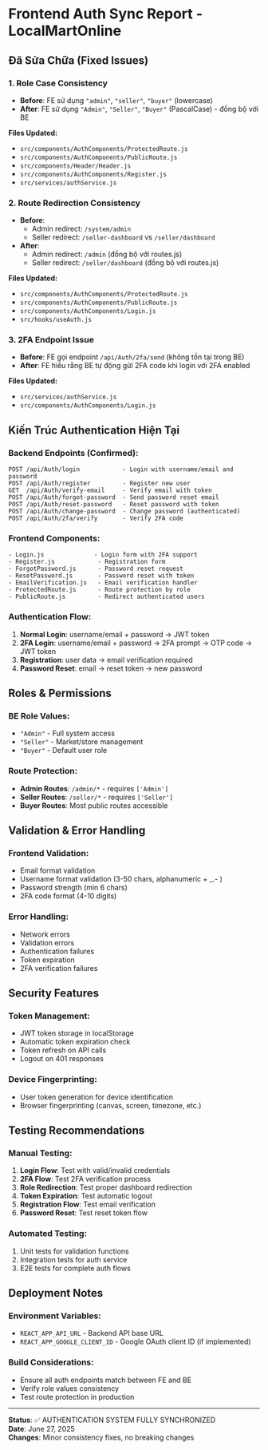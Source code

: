 # Frontend Auth Sync Report - LocalMartOnline

## Đã Sửa Chữa (Fixed Issues)

### 1. **Role Case Consistency**
- **Before**: FE sử dụng `"admin"`, `"seller"`, `"buyer"` (lowercase)
- **After**: FE sử dụng `"Admin"`, `"Seller"`, `"Buyer"` (PascalCase) - đồng bộ với BE

**Files Updated:**
- `src/components/AuthComponents/ProtectedRoute.js`
- `src/components/AuthComponents/PublicRoute.js`
- `src/components/Header/Header.js`
- `src/components/AuthComponents/Register.js`
- `src/services/authService.js`

### 2. **Route Redirection Consistency**
- **Before**: 
  - Admin redirect: `/system/admin`
  - Seller redirect: `/seller-dashboard` vs `/seller/dashboard`
- **After**: 
  - Admin redirect: `/admin` (đồng bộ với routes.js)
  - Seller redirect: `/seller/dashboard` (đồng bộ với routes.js)

**Files Updated:**
- `src/components/AuthComponents/ProtectedRoute.js`
- `src/components/AuthComponents/PublicRoute.js`
- `src/components/AuthComponents/Login.js`
- `src/hooks/useAuth.js`

### 3. **2FA Endpoint Issue**
- **Before**: FE gọi endpoint `/api/Auth/2fa/send` (không tồn tại trong BE)
- **After**: FE hiểu rằng BE tự động gửi 2FA code khi login với 2FA enabled

**Files Updated:**
- `src/services/authService.js`
- `src/components/AuthComponents/Login.js`

## Kiến Trúc Authentication Hiện Tại

### Backend Endpoints (Confirmed):
```
POST /api/Auth/login            - Login with username/email and password
POST /api/Auth/register         - Register new user
GET  /api/Auth/verify-email     - Verify email with token
POST /api/Auth/forgot-password  - Send password reset email
POST /api/Auth/reset-password   - Reset password with token
POST /api/Auth/change-password  - Change password (authenticated)
POST /api/Auth/2fa/verify       - Verify 2FA code
```

### Frontend Components:
```
- Login.js              - Login form with 2FA support
- Register.js            - Registration form
- ForgotPassword.js      - Password reset request
- ResetPassword.js       - Password reset with token
- EmailVerification.js   - Email verification handler
- ProtectedRoute.js      - Route protection by role
- PublicRoute.js         - Redirect authenticated users
```

### Authentication Flow:
1. **Normal Login**: username/email + password → JWT token
2. **2FA Login**: username/email + password → 2FA prompt → OTP code → JWT token
3. **Registration**: user data → email verification required
4. **Password Reset**: email → reset token → new password

## Roles & Permissions

### BE Role Values:
- `"Admin"` - Full system access
- `"Seller"` - Market/store management
- `"Buyer"` - Default user role

### Route Protection:
- **Admin Routes**: `/admin/*` - requires `['Admin']`
- **Seller Routes**: `/seller/*` - requires `['Seller']`
- **Buyer Routes**: Most public routes accessible

## Validation & Error Handling

### Frontend Validation:
- Email format validation
- Username format validation (3-50 chars, alphanumeric + _.- )
- Password strength (min 6 chars)
- 2FA code format (4-10 digits)

### Error Handling:
- Network errors
- Validation errors
- Authentication failures
- Token expiration
- 2FA verification failures

## Security Features

### Token Management:
- JWT token storage in localStorage
- Automatic token expiration check
- Token refresh on API calls
- Logout on 401 responses

### Device Fingerprinting:
- User token generation for device identification
- Browser fingerprinting (canvas, screen, timezone, etc.)

## Testing Recommendations

### Manual Testing:
1. **Login Flow**: Test with valid/invalid credentials
2. **2FA Flow**: Test 2FA verification process
3. **Role Redirection**: Test proper dashboard redirection
4. **Token Expiration**: Test automatic logout
5. **Registration Flow**: Test email verification
6. **Password Reset**: Test reset token flow

### Automated Testing:
1. Unit tests for validation functions
2. Integration tests for auth service
3. E2E tests for complete auth flows

## Deployment Notes

### Environment Variables:
- `REACT_APP_API_URL` - Backend API base URL
- `REACT_APP_GOOGLE_CLIENT_ID` - Google OAuth client ID (if implemented)

### Build Considerations:
- Ensure all auth endpoints match between FE and BE
- Verify role values consistency
- Test route protection in production

---

**Status**: ✅ AUTHENTICATION SYSTEM FULLY SYNCHRONIZED  
**Date**: June 27, 2025  
**Changes**: Minor consistency fixes, no breaking changes
